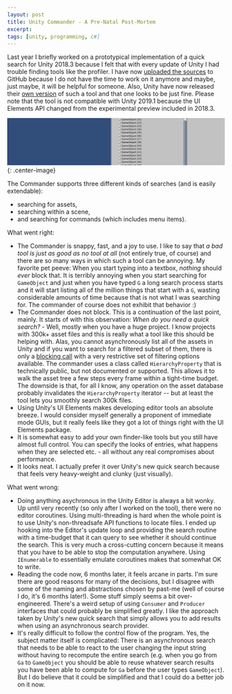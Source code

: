 ```yaml
---
layout: post
title: Unity Commander - A Pre-Natal Post-Mortem
excerpt: 
tags: [unity, programming, c#]
---
```


Last year I briefly worked on a prototypical implementation of a quick search for Unity 2018.3 because I felt that with every update of Unity I had trouble finding tools like the profiler. I have now [uploaded the sources](https://github.com/sschoener/unity-commander) to GitHub because I do not have the time to work on it anymore and maybe, just maybe, it will be helpful for someone. Also, Unity have now released their [own version](https://docs.unity3d.com/Packages/com.unity.quicksearch@1.0/manual/index.html) of such a tool and that one looks to be just fine.
Please note that the tool is not compatible with Unity 2019.1 because the UI Elements API changed from the experimental preview included in 2018.3.

![Commander in action](/img/2019-04-22-unity-finder-post-mortem/commander.gif){: .center-image}

The Commander supports three different kinds of searches (and is easily extendable):
 * searching for assets,
 * searching within a scene,
 * and searching for commands (which includes menu items).

What went right:
 * The Commander is snappy, fast, and a joy to use. I like to say that _a bad tool is just as good as no tool at all_ (not entirely true, of course) and there are so many ways in which such a tool can be annoying. My favorite pet peeve: When you start typing into a textbox, _nothing_ should _ever_ block that. It is terribly annoying when you start searching for `GameObject` and just when you have typed `G` a long search process starts and it will start listing all of the million things that start with a `G`, wasting considerable amounts of time because that is not what I was searching for. The commander of course does not exhibit that behavior :)
 * The Commander does not block. This is a continuation of the last point, mainly. It starts of with this observation: _When do you need a quick search?_ - Well, mostly when you have a huge project. I know projects with 300k+ asset files and this is really what a tool like this should be helping with. Alas, you cannot asynchronously list all of the assets in Unity and if you want to search for a filtered subset of them, there is only a [blocking call](https://docs.unity3d.com/ScriptReference/AssetDatabase.FindAssets.html) with a very restrictive set of filtering options available. The commander uses a class called `HierarchyProperty` that is technically public, but not documented or supported. This allows it to walk the asset tree a few steps every frame within a tight-time budget. The downside is that, for all I know, any operation on the asset database probably invalidates the `HierarchyProperty` iterator -- but at least the tool lets you smoothly search 300k files.
 * Using Unity's UI Elements makes developing editor tools an absolute breeze. I would consider myself generally a proponent of immediate mode GUIs, but it really feels like they got a lot of things right with the UI Elements package.
 * It is somewhat easy to add your own finder-like tools but you still have almost full control. You can specify the looks of entries, what happens when they are selected etc. - all without any real compromises about performance.
 * It looks neat. I actually prefer it over Unity's new quick search because that feels very heavy-weight and clunky (just visually).

What went wrong:
 * Doing anything asychronous in the Unity Editor is always a bit wonky. Up until very recently (so only after I worked on the tool), there were no editor coroutines. Using multi-threading is hard when the whole point is to use Unity's non-threadsafe API functions to locate files. I ended up hooking into the Editor's update loop and providing the search routine with a time-budget that it can query to see whether it should continue the search. This is very much a cross-cutting concern because it means that you have to be able to stop the computation anywhere. Using `IEnumerable` to essentially emulate coroutines makes that somewhat OK to write.
 * Reading the code now, 6 months later, it feels arcane in parts. I'm sure there are good reasons for many of the decisions, but I disagree with some of the naming and abstractions chosen by past-me (well of course I do, it's 6 months later!). Some stuff simply seems a bit over-engineered. There's a weird setup of using `Consumer` and `Producer` interfaces that could probably be simplified greatly. I like the approach taken by Unity's new quick search that simply allows you to add results when using an asynchronous search provider.
 * It's really difficult to follow the control flow of the program. Yes, the subject matter itself is complicated: There is an asynchronous search that needs to be able to react to the user changing the input string without having to recompute the entire search (e.g. when you go from `Ga` to `GameObject` you should be able to reuse whatever search results you have been able to compute for `Ga` before the user types `GameObject`). But I do believe that it could be simplified and that I could do a better job on it now.
 